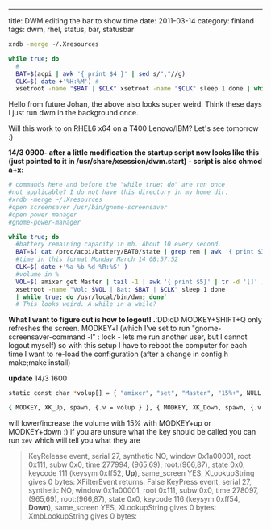 ---
title: DWM editing the bar to show time
date: 2011-03-14
category: finland
tags: dwm, rhel, status, bar, statusbar

```bash
xrdb -merge ~/.Xresources

while true; do 
  #
  BAT=$(acpi | awk '{ print $4 }' | sed s/","//g)
  CLK=$( date +'%H:%M') #
  xsetroot -name "$BAT | $CLK" xsetroot -name "$CLK" sleep 1 done | while true; do ~/bin/dwm; done
```

Hello from future Johan, the above also looks super weird. Think these days I just run dwm in the background once.

Will this work to on RHEL6 x64 on a T400 Lenovo/IBM? Let's see tomorrow :)

**14/3 0900- after a little modification the startup script now looks like this (just pointed to it in /usr/share/xsession/dwm.start) - script is also chmod a+x:**

```bash
# commands here and before the "while true; do" are run once
#not applicable? I do not have this directory in my home dir.
#xrdb -merge ~/.Xresources
#open screensaver /usr/bin/gnome-screensaver
#open power manager
#gnome-power-manager

while true; do
  #battery remaining capacity in mh. About 10 every second.
  BAT=$( cat /proc/acpi/battery/BAT0/state | grep rem | awk '{ print $3 }' )
  #time in this format Monday March 14 08:57:52
  CLK=$( date +'%a %b %d %R:%S' )
  #volume in %
  VOL=$( amixer get Master | tail -1 | awk '{ print $5}' | tr -d '[]' )
  xsetroot -name "Vol: $VOL | Bat: $BAT | $CLK" sleep 1 done 
  | while true; do /usr/local/bin/dwm; done`
  # This looks weird. A while in a while?
```

**What I want to figure out is how to logout! .**:DD:dD MODKEY+SHIFT+Q only refreshes the screen. MODKEY+l (which I've set to run "gnome-screensaver-command -l" : lock - lets me run another user, but I cannot logout myself) so with this setup I have to reboot the computer for each time I want to re-load the configuration (after a change in config.h make;make install)

**update** 14/3 1600

```bash
static const char *volup[] = { "amixer", "set", "Master", "15%+", NULL }; static const char*voldown[] = { "amixer", "set", "Master", "15%-", NULL };

{ MODKEY, XK_Up, spawn, {.v = volup } }, { MODKEY, XK_Down, spawn, {.v = voldown } },
```

will lower/increase the volume with 15% with MODKEY+up or MODKEY+down :) if you are unsure what the key should be called you can run `xev` which will tell you what they are

> KeyRelease event, serial 27, synthetic NO, window 0x1a00001, root 0x111, subw 0x0, time 277994, (965,69), root:(966,87), state 0x0, keycode 111 (keysym 0xff52, **Up**), same\_screen YES, XLookupString gives 0 bytes: XFilterEvent returns: False
> KeyPress event, serial 27, synthetic NO, window 0x1a00001, root 0x111, subw 0x0, time 278097, (965,69), root:(966,87), state 0x0, keycode 116 (keysym 0xff54, **Down**), same\_screen YES, XLookupString gives 0 bytes: XmbLookupString gives 0 bytes:
